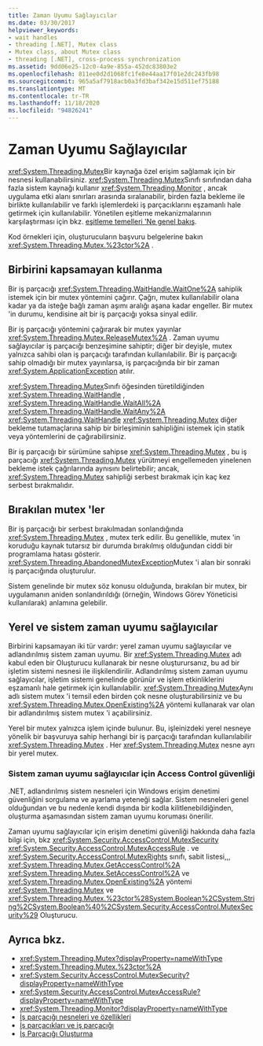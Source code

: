 ```yaml
---
title: Zaman Uyumu Sağlayıcılar
ms.date: 03/30/2017
helpviewer_keywords:
- wait handles
- threading [.NET], Mutex class
- Mutex class, about Mutex class
- threading [.NET], cross-process synchronization
ms.assetid: 9dd06e25-12c0-4a9e-855a-452dc83803e2
ms.openlocfilehash: 811ee0d2d1068fc1fe8e44aa17f01e2dc243fb98
ms.sourcegitcommit: 965a5af7918acb0a3fd3baf342e15d511ef75188
ms.translationtype: MT
ms.contentlocale: tr-TR
ms.lasthandoff: 11/18/2020
ms.locfileid: "94826241"
---
```

# <a name="mutexes"></a>Zaman Uyumu Sağlayıcılar

<xref:System.Threading.Mutex>Bir kaynağa özel erişim sağlamak için bir nesnesi kullanabilirsiniz. <xref:System.Threading.Mutex>Sınıfı sınıfından daha fazla sistem kaynağı kullanır <xref:System.Threading.Monitor> , ancak uygulama etki alanı sınırları arasında sıralanabilir, birden fazla bekleme ile birlikte kullanılabilir ve farklı işlemlerdeki iş parçacıklarını eşzamanlı hale getirmek için kullanılabilir. Yönetilen eşitleme mekanizmalarının karşılaştırması için bkz. [eşitleme temelleri 'Ne genel bakış](overview-of-synchronization-primitives.md).  
  
 Kod örnekleri için, oluşturucuların başvuru belgelerine bakın <xref:System.Threading.Mutex.%23ctor%2A> .  
  
## <a name="using-mutexes"></a>Birbirini kapsamayan kullanma  
 Bir iş parçacığı <xref:System.Threading.WaitHandle.WaitOne%2A> sahiplik istemek için bir mutex yöntemini çağırır. Çağrı, mutex kullanılabilir olana kadar ya da isteğe bağlı zaman aşımı aralığı aşana kadar engeller. Bir mutex 'in durumu, kendisine ait bir iş parçacığı yoksa sinyal edilir.  
  
 Bir iş parçacığı yöntemini çağırarak bir mutex yayınlar <xref:System.Threading.Mutex.ReleaseMutex%2A> . Zaman uyumu sağlayıcılar iş parçacığı benzeşimine sahiptir; diğer bir deyişle, mutex yalnızca sahibi olan iş parçacığı tarafından kullanılabilir. Bir iş parçacığı sahip olmadığı bir mutex yayınlarsa, iş parçacığında bir bir zaman <xref:System.ApplicationException> atılır.  
  
 <xref:System.Threading.Mutex>Sınıfı öğesinden türetildiğinden <xref:System.Threading.WaitHandle> , <xref:System.Threading.WaitHandle.WaitAll%2A> <xref:System.Threading.WaitHandle.WaitAny%2A> <xref:System.Threading.WaitHandle> <xref:System.Threading.Mutex> diğer bekleme tutamaçlarına sahip bir birleşiminin sahipliğini istemek için statik veya yöntemlerini de çağırabilirsiniz.  
  
 Bir iş parçacığı bir sürümüne sahipse <xref:System.Threading.Mutex> , bu iş parçacığı <xref:System.Threading.Mutex> yürütmeyi engellemeden yinelenen bekleme istek çağrılarında aynısını belirtebilir; ancak, <xref:System.Threading.Mutex> sahipliği serbest bırakmak için kaç kez serbest bırakmalıdır.  
  
## <a name="abandoned-mutexes"></a>Bırakılan mutex 'ler  
 Bir iş parçacığı bir serbest bırakılmadan sonlandığında <xref:System.Threading.Mutex> , mutex terk edilir. Bu genellikle, mutex 'in koruduğu kaynak tutarsız bir durumda bırakılmış olduğundan ciddi bir programlama hatası gösterir. <xref:System.Threading.AbandonedMutexException>Mutex 'i alan bir sonraki iş parçacığında oluşturulur.
  
 Sistem genelinde bir mutex söz konusu olduğunda, bırakılan bir mutex, bir uygulamanın aniden sonlandırıldığı (örneğin, Windows Görev Yöneticisi kullanılarak) anlamına gelebilir.  
  
## <a name="local-and-system-mutexes"></a>Yerel ve sistem zaman uyumu sağlayıcılar  
 Birbirini kapsamayan iki tür vardır: yerel zaman uyumu sağlayıcılar ve adlandırılmış sistem zaman uyumu. Bir <xref:System.Threading.Mutex> adı kabul eden bir Oluşturucu kullanarak bir nesne oluşturursanız, bu ad bir işletim sistemi nesnesi ile ilişkilendirilir. Adlandırılmış sistem zaman uyumu sağlayıcılar, işletim sistemi genelinde görünür ve işlem etkinliklerini eşzamanlı hale getirmek için kullanılabilir. <xref:System.Threading.Mutex>Aynı adlı sistem mutex 'i temsil eden birden çok nesne oluşturabilirsiniz ve bu <xref:System.Threading.Mutex.OpenExisting%2A> yöntemi kullanarak var olan bir adlandırılmış sistem mutex 'i açabilirsiniz.  
  
 Yerel bir mutex yalnızca işlem içinde bulunur. Bu, işleinizdeki yerel nesneye yönelik bir başvuruya sahip herhangi bir iş parçacığı tarafından kullanılabilir <xref:System.Threading.Mutex> . Her <xref:System.Threading.Mutex> nesne ayrı bir yerel mutex.  
  
### <a name="access-control-security-for-system-mutexes"></a>Sistem zaman uyumu sağlayıcılar için Access Control güvenliği  

.NET, adlandırılmış sistem nesneleri için Windows erişim denetimi güvenliğini sorgulama ve ayarlama yeteneği sağlar. Sistem nesneleri genel olduğundan ve bu nedenle kendi dışında bir kodla kilitlenebildiğinden, oluşturma aşamasından sistem zaman uyumu koruması önerilir.  
  
 Zaman uyumu sağlayıcılar için erişim denetimi güvenliği hakkında daha fazla bilgi için, bkz <xref:System.Security.AccessControl.MutexSecurity> <xref:System.Security.AccessControl.MutexAccessRule> . ve <xref:System.Security.AccessControl.MutexRights> sınıfı, sabit listesi,,, <xref:System.Threading.Mutex.GetAccessControl%2A> <xref:System.Threading.Mutex.SetAccessControl%2A> ve <xref:System.Threading.Mutex.OpenExisting%2A> yöntemi <xref:System.Threading.Mutex> ve <xref:System.Threading.Mutex.%23ctor%28System.Boolean%2CSystem.String%2CSystem.Boolean%40%2CSystem.Security.AccessControl.MutexSecurity%29> Oluşturucu.  
  
## <a name="see-also"></a>Ayrıca bkz.

- <xref:System.Threading.Mutex?displayProperty=nameWithType>
- <xref:System.Threading.Mutex.%23ctor%2A>
- <xref:System.Security.AccessControl.MutexSecurity?displayProperty=nameWithType>
- <xref:System.Security.AccessControl.MutexAccessRule?displayProperty=nameWithType>
- <xref:System.Threading.Monitor?displayProperty=nameWithType>
- [İş parçacığı nesneleri ve özellikleri](threading-objects-and-features.md)
- [İş parçacıkları ve iş parçacığı](threads-and-threading.md)
- [İş Parçacığı Oluşturma](index.md)
